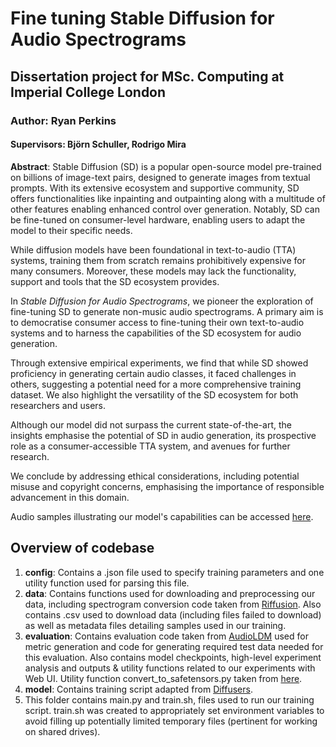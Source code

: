 # Fine tuning Stable Diffusion for Audio Spectrograms
## Dissertation project for MSc. Computing at Imperial College London

### Author: Ryan Perkins
#### Supervisors: Björn Schuller, Rodrigo Mira

**Abstract**: Stable Diffusion (SD) is a popular open-source model pre-trained on billions of image-text pairs, designed to generate images from textual prompts. With its extensive ecosystem and supportive community, SD offers functionalities like inpainting and outpainting along with a multitude of other features enabling enhanced control over generation. Notably, SD can be fine-tuned on consumer-level hardware, enabling users to adapt the model to their specific needs.

While diffusion models have been foundational in text-to-audio (TTA) systems, training them from scratch remains prohibitively expensive for many consumers. Moreover, these models may lack the functionality, support and tools that the SD ecosystem provides.

In *Stable Diffusion for Audio Spectrograms*, we pioneer the exploration of fine-tuning SD to generate non-music audio spectrograms. A primary aim is to democratise consumer access to fine-tuning their own text-to-audio systems and to harness the capabilities of the SD ecosystem for audio generation.

Through extensive empirical experiments, we find that while SD showed proficiency in generating certain audio classes, it faced challenges in others, suggesting a potential need for a more comprehensive training dataset. We also highlight the versatility of the SD ecosystem for both researchers and users.

Although our model did not surpass the current state-of-the-art, the insights emphasise the potential of SD in audio generation, its prospective role as a consumer-accessible TTA system, and avenues for further research.

We conclude by addressing ethical considerations, including potential misuse and copyright concerns, emphasising the importance of responsible advancement in this domain.

Audio samples illustrating our model's capabilities can be accessed [here](https://sites.google.com/view/diss-audio-outputs).

## Overview of codebase
1. **config**: Contains a .json file used to specify training parameters and one utility function used for parsing this file.
2. **data**: Contains functions used for downloading and preprocessing our data, including spectrogram conversion code taken from [Riffusion](https://github.com/riffusion/riffusion). 
Also contains .csv used to download data (including files failed to download) as well as metadata files detailing samples used in our training.
3. **evaluation**: Contains evaluation code taken from [AudioLDM](https://github.com/haoheliu/audioldm_eval/tree/main/audioldm_eval) used for metric generation and code for generating required test data needed for this evaluation.
Also contains model checkpoints, high-level experiment analysis and outputs & utility functions related to our experiments with Web UI. 
Utility function convert_to_safetensors.py taken from [here](https://github.com/harrywang/finetune-sd/blob/main/convert-to-safetensors.py).
4. **model**: Contains training script adapted from [Diffusers](https://github.com/huggingface/diffusers/blob/main/examples/text_to_image/train_text_to_image_lora.py).
5. This folder contains main.py and train.sh, files used to run our training script. train.sh was created to appropriately set environment variables to avoid filling up potentially limited temporary files (pertinent for working on shared drives).
